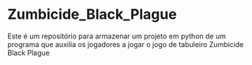 # Zumbicide_Black_Plague
Este é um repositório para armazenar um projeto em python de um programa que auxilia os jogadores a jogar o jogo de tabuleiro Zumbicide Black Plague
